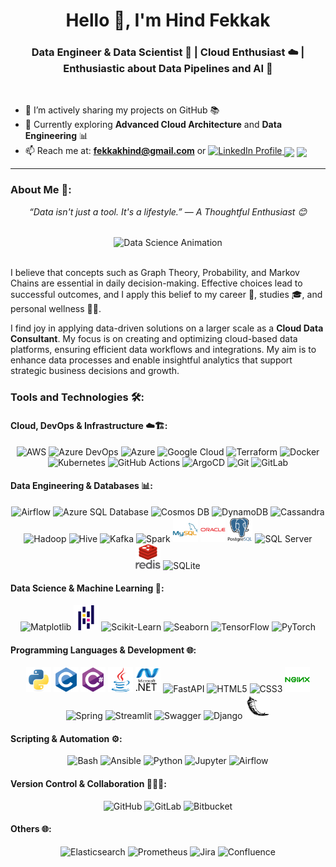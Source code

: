 <h1 align="center">Hello 🌟, I'm Hind Fekkak</h1>
<h3 align="center"> Data Engineer & Data Scientist 🚀 | Cloud Enthusiast ☁️ | Enthusiastic about Data Pipelines and AI 🤖</h3>
<br>

- 🔭 I’m actively sharing my projects on GitHub 📚
- 🌱 Currently exploring **Advanced Cloud Architecture** and **Data Engineering** 📊
- 📫 Reach me at: **fekkakhind@gmail.com** or
  <a href="https://www.linkedin.com/in/hind-fekkak/" target="_blank">
      <img src="https://img.shields.io/badge/LinkedIn-blue?style=for-the-badge&logo=linkedin&logoColor=white" alt="LinkedIn Profile"/>
  </a>
  <a href="https://stackoverflow.com/users/26811043/fekkak-hind?tab=profil" target="_blank"> <img align="center" src="https://img.shields.io/badge/Stack Overflow-000.svg?style=for-the-badge&logo=StackOverflow&logoColor"/></a>
  <a href="https://www.kaggle.com/fekkakhind" target="_blank"> <img align="center" src="https://img.shields.io/badge/-kaggle-000.svg?logo=kaggle&logoColor=blue&style=for-the-badge"/></a>

---

### About Me 💼:
<p align="center">
  <em>“Data isn't just a tool. It's a lifestyle.”</em>
  — <em> A Thoughtful Enthusiast 😊</em>
</p>
<br>
<div align="center">
<img align="center" alt="Data Science Animation" width="500" src="https://cdn.pixabay.com/animation/2020/01/10/10/33/data-activity-453231.gif">

</div>
<br>

I believe that concepts such as Graph Theory, Probability, and Markov Chains are essential in daily decision-making. Effective choices lead to successful outcomes, and I apply this belief to my career 💼, studies 🎓, and personal wellness 🏋️‍♀️.

I find joy in applying data-driven solutions on a larger scale as a **Cloud Data Consultant**. My focus is on creating and optimizing cloud-based data platforms, ensuring efficient data workflows and integrations. My aim is to enhance data processes and enable insightful analytics that support strategic business decisions and growth.

### Tools and Technologies 🛠️:

#### Cloud, DevOps & Infrastructure ☁️🏗️:
<div align="center">
  <img src="https://www.vectorlogo.zone/logos/amazon_aws/amazon_aws-icon.svg" height="40" alt="AWS" />
  <img src="https://cdn.jsdelivr.net/gh/devicons/devicon/icons/azuredevops/azuredevops-original.svg" height="40" alt="Azure DevOps" />
  <img src="https://www.vectorlogo.zone/logos/microsoft_azure/microsoft_azure-icon.svg" height="40" alt="Azure" />
  <img src="https://www.vectorlogo.zone/logos/google_cloud/google_cloud-icon.svg" height="40" alt="Google Cloud" />
  <img src="https://cdn.jsdelivr.net/gh/devicons/devicon/icons/terraform/terraform-original.svg" height="40" alt="Terraform" />
  <img src="https://cdn.jsdelivr.net/gh/devicons/devicon/icons/docker/docker-original-wordmark.svg" height="40" alt="Docker" />
  <img src="https://www.vectorlogo.zone/logos/kubernetes/kubernetes-icon.svg" height="40" alt="Kubernetes" />
  <img src="https://cdn.jsdelivr.net/gh/devicons/devicon/icons/githubactions/githubactions-original.svg" height="40" alt="GitHub Actions" />
  <img src="https://www.vectorlogo.zone/logos/argoprojio/argoprojio-icon.svg" height="40" alt="ArgoCD" />
  <img src="https://www.vectorlogo.zone/logos/git-scm/git-scm-icon.svg" height="40" alt="Git" />
  <img src="https://cdn.jsdelivr.net/gh/devicons/devicon/icons/gitlab/gitlab-original.svg" height="40" alt="GitLab" />
</div>

#### Data Engineering & Databases 📊:
<div align="center">
  <img src="https://cdn.jsdelivr.net/gh/devicons/devicon/icons/apacheairflow/apacheairflow-original.svg" height="40" alt="Airflow" />
  <img src="https://cdn.jsdelivr.net/gh/devicons/devicon/icons/azuresqldatabase/azuresqldatabase-original.svg" height="40" alt="Azure SQL Database" />
  <img src="https://cdn.jsdelivr.net/gh/devicons/devicon/icons/cosmosdb/cosmosdb-original.svg" height="40" alt="Cosmos DB" />
  <img src="https://cdn.jsdelivr.net/gh/devicons/devicon/icons/dynamodb/dynamodb-original.svg" height="40" alt="DynamoDB" />
  <img src="https://www.vectorlogo.zone/logos/apache_cassandra/apache_cassandra-icon.svg" height="40" alt="Cassandra" />
  <img src="https://www.vectorlogo.zone/logos/apache_hadoop/apache_hadoop-icon.svg" height="40" alt="Hadoop" />
  <img src="https://www.vectorlogo.zone/logos/apache_hive/apache_hive-icon.svg" height="40" alt="Hive" />
  <img src="https://www.vectorlogo.zone/logos/apache_kafka/apache_kafka-icon.svg" height="40" alt="Kafka" />
  <img src="https://cdn.jsdelivr.net/gh/devicons/devicon/icons/apachespark/apachespark-original.svg" height="40" alt="Spark" />
  <img src="https://raw.githubusercontent.com/devicons/devicon/master/icons/mysql/mysql-original-wordmark.svg" height="40" alt="MySQL" />
  <img src="https://raw.githubusercontent.com/devicons/devicon/master/icons/oracle/oracle-original.svg" height="40" alt="Oracle" />
  <img src="https://raw.githubusercontent.com/devicons/devicon/master/icons/postgresql/postgresql-original-wordmark.svg" height="40" alt="PostgreSQL" />
  <img src="https://www.svgrepo.com/show/303229/microsoft-sql-server-logo.svg" height="40" alt="SQL Server" />
  <img src="https://raw.githubusercontent.com/devicons/devicon/master/icons/redis/redis-original-wordmark.svg" height="40" alt="Redis" />
  <img src="https://www.vectorlogo.zone/logos/sqlite/sqlite-icon.svg" height="40" alt="SQLite" />
</div>

#### Data Science & Machine Learning 🧠:
<div align="center">
  <img src="https://cdn.jsdelivr.net/gh/devicons/devicon/icons/matplotlib/matplotlib-original.svg" height="40" alt="Matplotlib" />
  <img src="https://raw.githubusercontent.com/devicons/devicon/master/icons/pandas/pandas-original.svg" height="40" alt="Pandas" />
  <img src="https://upload.wikimedia.org/wikipedia/commons/0/05/Scikit_learn_logo_small.svg" height="40" alt="Scikit-Learn" />
  <img src="https://seaborn.pydata.org/_images/logo-mark-lightbg.svg" height="40" alt="Seaborn" />
  <img src="https://www.vectorlogo.zone/logos/tensorflow/tensorflow-icon.svg" height="40" alt="TensorFlow" />
  <img src="https://www.vectorlogo.zone/logos/pytorch/pytorch-icon.svg" height="40" alt="PyTorch" />
</div>

#### Programming Languages & Development 🌐:
<div align="center">
  <img src="https://raw.githubusercontent.com/devicons/devicon/master/icons/python/python-original.svg" height="40" alt="Python" />
  <img src="https://raw.githubusercontent.com/devicons/devicon/master/icons/c/c-original.svg" height="40" alt="C" />
  <img src="https://raw.githubusercontent.com/devicons/devicon/master/icons/csharp/csharp-original.svg" height="40" alt="C#" />
  <img src="https://raw.githubusercontent.com/devicons/devicon/master/icons/java/java-original.svg" height="40" alt="Java" />
  <img src="https://raw.githubusercontent.com/devicons/devicon/master/icons/dot-net/dot-net-original-wordmark.svg" height="40" alt=".NET" />
  <img src="https://cdn.jsdelivr.net/gh/devicons/devicon/icons/fastapi/fastapi-original.svg" height="40" alt="FastAPI" />
  <img src="https://cdn.jsdelivr.net/gh/devicons/devicon/icons/html5/html5-original.svg" height="40" alt="HTML5" />
  <img src="https://cdn.jsdelivr.net/gh/devicons/devicon/icons/css3/css3-original.svg" height="40" alt="CSS3" />
  <img src="https://raw.githubusercontent.com/devicons/devicon/master/icons/nginx/nginx-original.svg" height="40" alt="Nginx" />
  <img src="https://www.vectorlogo.zone/logos/springio/springio-icon.svg" height="40" alt="Spring" />
  <img src="https://cdn.jsdelivr.net/gh/devicons/devicon/icons/streamlit/streamlit-original.svg" height="40" alt="Streamlit" />
  <img src="https://cdn.jsdelivr.net/gh/devicons/devicon/icons/swagger/swagger-original.svg" height="40" alt="Swagger" />
  <img src="https://cdn.worldvectorlogo.com/logos/django.svg" height="40" alt="Django" />
  <img src="https://raw.githubusercontent.com/devicons/devicon/master/icons/flask/flask-original.svg" height="40" alt="Flask" />
</div>

#### Scripting & Automation ⚙️:
<div align="center">
  <img src="https://www.vectorlogo.zone/logos/bash/bash-icon.svg" height="40" alt="Bash" />
  <img src="https://upload.wikimedia.org/wikipedia/commons/a/a2/Ansible_logo.png" height="40" alt="Ansible" />
  <img src="https://cdn.jsdelivr.net/gh/devicons/devicon/icons/python/python-original.svg" height="40" alt="Python" />
  <img src="https://www.vectorlogo.zone/logos/jupyter/jupyter-icon.svg" height="40" alt="Jupyter" />
  <img src="https://upload.wikimedia.org/wikipedia/commons/thumb/8/8b/Airflow_logo.svg/1024px-Airflow_logo.svg.png" height="40" alt="Airflow" />
</div>

#### Version Control & Collaboration 🧑‍🤝‍🧑:
<div align="center">
  <img src="https://cdn.jsdelivr.net/gh/devicons/devicon/icons/github/github-original.svg" height="40" alt="GitHub" />
  <img src="https://cdn.jsdelivr.net/gh/devicons/devicon/icons/gitlab/gitlab-original.svg" height="40" alt="GitLab" />
  <img src="https://www.vectorlogo.zone/logos/bitbucket/bitbucket-icon.svg" height="40" alt="Bitbucket" />
</div>

#### Others 🌐:
<div align="center">
  <img src="https://www.vectorlogo.zone/logos/elastic/elastic-icon.svg" height="40" alt="Elasticsearch" />
  <img src="https://upload.wikimedia.org/wikipedia/commons/thumb/a/a3/Prometheus_logo.svg/1200px-Prometheus_logo.svg.png" height="40" alt="Prometheus" />
  <img src="https://cdn.jsdelivr.net/gh/devicons/devicon/icons/jira/jira-original.svg" height="40" alt="Jira" />
  <img src="https://cdn.jsdelivr.net/gh/devicons/devicon/icons/confluence/confluence-original.svg" height="40" alt="Confluence" />
</div>